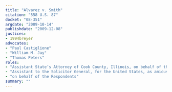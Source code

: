 ```yaml
---
title: "Alvarez v. Smith"
citation: "558 U.S. 87"
docket: "08-351"
argdate: "2009-10-14"
publishdate: "2009-12-08"
justices:
- 1994breyer
advocates:
- "Paul Castiglione"
- "William M. Jay"
- "Thomas Peters"
roles:
- "Assistant State’s Attorney of Cook County, Illinois, on behalf of the Petitioner"
- "Assistant to the Solicitor General, for the United States, as amicus curiae, supporting the Petitioner"
- "on behalf of the Respondents"
summary: ""
---
```


